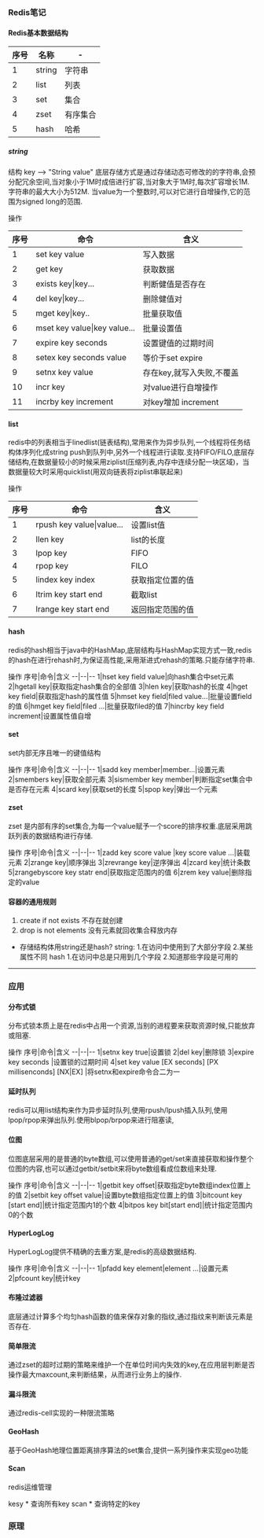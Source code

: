 ### Redis笔记

#### Redis基本数据结构

序号|名称|-
--|--|--
1|string|字符串
2|list|列表
3|set|集合
4|zset|有序集合
5|hash|哈希

##### string
 结构 key --> "String value"
 底层存储方式是通过存储动态可修改的的字符串,会预分配冗余空间,当对象小于1M时成倍进行扩容,当对象大于1M时,每次扩容增长1M.字符串的最大大小为512M.
 当value为一个整数时,可以对它进行自增操作,它的范围为signed long的范围.

 操作

 序号|命令|含义
 --|--|--
 1|set key value|写入数据
 2|get key|获取数据
 3|exists key\|key...|判断健值是否存在
 4|del key\|key...|删除健值对
 5|mget key\|key..|批量获取值
 6|mset key value\|key value...|批量设置值
 7|expire key seconds|设置键值的过期时间
 8|setex key seconds value| 等价于set expire
 9|setnx key value|存在key,就写入失败,不覆盖
10|incr key|对value进行自增操作
11|incrby key increment|对key增加 increment

#### list

redis中的列表相当于linedlist(链表结构),常用来作为异步队列,一个线程将任务结构体序列化成string push到队列中,另外一个线程进行读取.支持FIFO/FILO,底层存储结构,在数据量较小的时候采用ziplist(压缩列表,内存中连续分配一块区域)，当数据量较大时采用quicklist(用双向链表将ziplist串联起来)

操作

 序号|命令|含义
 --|--|--
1|rpush key value\|value... |设置list值
2|llen key| list的长度
3|lpop key|FIFO
4|rpop key|FILO
5|lindex key index|获取指定位置的值
6|ltrim key start end|截取list
7|lrange key start end|返回指定范围的值

#### hash
 redis的hash相当于java中的HashMap,底层结构与HashMap实现方式一致,redis的hash在进行rehash时,为保证高性能,采用渐进式rehash的策略.只能存储字符串.

 操作
 序号|命令|含义
 --|--|--
 1|hset key field value|向hash集合中set元素
 2|hgetall key|获取指定hash集合的全部值
 3|hlen key|获取hash的长度
 4|hget key field|获取指定hash的属性值
 5|hmset key field\|filed value...|批量设置field的值
 6|hmget key field\|filed ...|批量获取filed的值
 7|hincrby key field increment|设置属性值自增

 #### set
   set内部无序且唯一的键值结构

操作
 序号|命令|含义
 --|--|--
 1|sadd key member\|member...|设置元素
 2|smembers key|获取全部元素
 3|sismember key member|判断指定set集合中是否存在元素
 4|scard key|获取set的长度
 5|spop key|弹出一个元素

#### zset
 zset 是内部有序的set集合,为每一个value赋予一个score的排序权重.底层采用跳跃列表的数据结构进行存储.
  
  操作
序号|命令|含义
 --|--|--
 1|zadd key score value \|key score value ...|装载元素
 2|zrange key|顺序弹出
 3|zrevrange key|逆序弹出
 4|zcard key|统计条数
 5|zrangebyscore key statr end|获取指定范围内的值
 6|zrem key value|删除指定的value
 
 #### 容器的通用规则
  1. create if not exists 不存在就创建
  2. drop is not elements 没有元素就回收集合释放内存

  - 存储结构体用string还是hash?
   string:
   1.在访问中使用到了大部分字段
   2.某些属性不同
   hash
   1.在访问中总是只用到几个字段
   2.知道那些字段是可用的

   ---------------------------------------------

### 应用   

#### 分布式锁

分布式锁本质上是在redis中占用一个资源,当别的进程要来获取资源时候,只能放弃或阻塞.

操作
序号|命令|含义
--|--|--
1|setnx key true|设置锁
2|del key|删除锁
3|expire key seconds |设置锁的过期时间
4|set key value [EX seconds] [PX millisenconds] [NX|EX] |将setnx和expire命令合二为一


#### 延时队列

redis可以用list结构来作为异步延时队列,使用rpush/lpush插入队列,使用lpop/rpop来弹出队列.使用blpop/brpop来进行阻塞读,

#### 位图

位图底层采用的是普通的byte数组,可以使用普通的get/set来直接获取和操作整个位图的内容,也可以通过getbit/setbit来将byte数组看成位数组来处理.

操作
序号|命令|含义
--|--|--
1|getbit key offset|获取指定byte数组index位置上的值
2|setbit key offset value|设置byte数组指定位置上的值
3|bitcount key [start end]|统计指定范围内1的个数
4|bitpos key bit[start end]|统计指定范围内0的个数

#### HyperLogLog
 HyperLogLog提供不精确的去重方案,是redis的高级数据结构.

操作
序号|命令|含义
--|--|--
1|pfadd key element\|element ...|设置元素
2|pfcount key|统计key


#### 布隆过滤器
 底层通过计算多个均匀hash函数的值来保存对象的指纹,通过指纹来判断该元素是否存在.

 #### 简单限流
 通过zset的超时过期的策略来维护一个在单位时间内失效的key,在应用层判断是否操作最大maxcount,来判断结果，从而进行业务上的操作.

#### 漏斗限流
通过redis-cell实现的一种限流策略

#### GeoHash
基于GeoHash地理位置距离排序算法的set集合,提供一系列操作来实现geo功能

#### Scan
redis运维管理

kesy * 查询所有key
scan * 查询特定的key

### 原理








 
